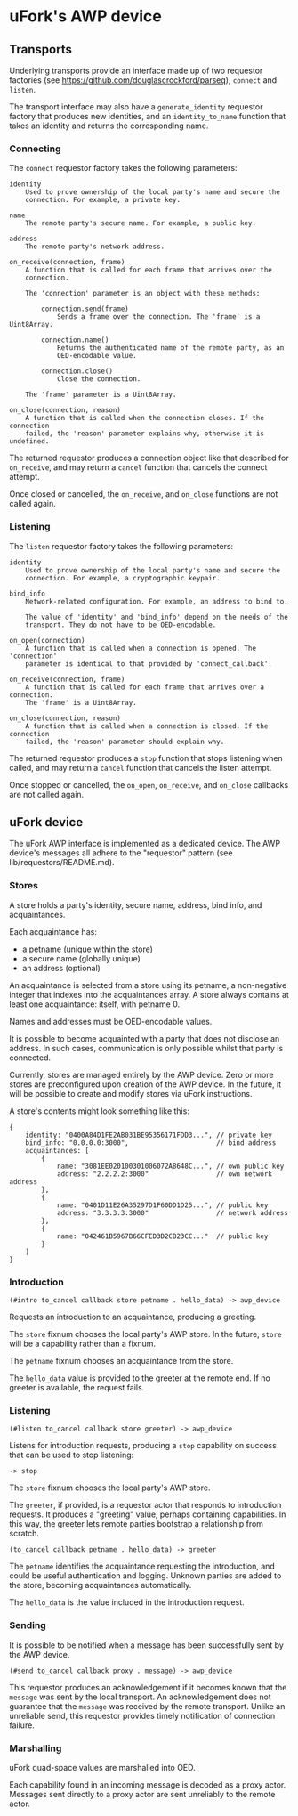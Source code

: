 # uFork's AWP device

## Transports

Underlying transports provide an interface made up of two requestor factories
(see https://github.com/douglascrockford/parseq), `connect` and `listen`.

The transport interface may also have a `generate_identity` requestor factory
that produces new identities, and an `identity_to_name` function that takes an
identity and returns the corresponding name.

### Connecting

The `connect` requestor factory takes the following parameters:

    identity
        Used to prove ownership of the local party's name and secure the
        connection. For example, a private key.

    name
        The remote party's secure name. For example, a public key.

    address
        The remote party's network address.

    on_receive(connection, frame)
        A function that is called for each frame that arrives over the
        connection.

        The 'connection' parameter is an object with these methods:

            connection.send(frame)
                Sends a frame over the connection. The 'frame' is a Uint8Array.

            connection.name()
                Returns the authenticated name of the remote party, as an
                OED-encodable value.

            connection.close()
                Close the connection.

        The 'frame' parameter is a Uint8Array.

    on_close(connection, reason)
        A function that is called when the connection closes. If the connection
        failed, the 'reason' parameter explains why, otherwise it is undefined.

The returned requestor produces a connection object like that described for
`on_receive`, and may return a `cancel` function that cancels the connect
attempt.

Once closed or cancelled, the `on_receive`, and `on_close` functions are not
called again.

### Listening

The `listen` requestor factory takes the following parameters:

    identity
        Used to prove ownership of the local party's name and secure the
        connection. For example, a cryptographic keypair.

    bind_info
        Network-related configuration. For example, an address to bind to.

        The value of 'identity' and 'bind_info' depend on the needs of the
        transport. They do not have to be OED-encodable.

    on_open(connection)
        A function that is called when a connection is opened. The 'connection'
        parameter is identical to that provided by 'connect_callback'.

    on_receive(connection, frame)
        A function that is called for each frame that arrives over a connection.
        The 'frame' is a Uint8Array.

    on_close(connection, reason)
        A function that is called when a connection is closed. If the connection
        failed, the 'reason' parameter should explain why.

The returned requestor produces a `stop` function that stops listening when
called, and may return a `cancel` function that cancels the listen attempt.

Once stopped or cancelled, the `on_open`, `on_receive`, and `on_close` callbacks
are not called again.

## uFork device

The uFork AWP interface is implemented as a dedicated device. The AWP device's
messages all adhere to the "requestor" pattern (see lib/requestors/README.md).

### Stores

A store holds a party's identity, secure name, address, bind info, and
acquaintances.

Each acquaintance has:
- a petname (unique within the store)
- a secure name (globally unique)
- an address (optional)

An acquaintance is selected from a store using its petname, a non-negative
integer that indexes into the acquaintances array. A store always contains at
least one acquaintance: itself, with petname 0.

Names and addresses must be OED-encodable values.

It is possible to become acquainted with a party that does not disclose an
address. In such cases, communication is only possible whilst that party is
connected.

Currently, stores are managed entirely by the AWP device. Zero or more stores
are preconfigured upon creation of the AWP device. In the future, it will be
possible to create and modify stores via uFork instructions.

A store's contents might look something like this:

    {
        identity: "0400A84D1FE2AB031BE95356171FDD3...", // private key
        bind_info: "0.0.0.0:3000",                      // bind address
        acquaintances: [
            {
                name: "3081EE020100301006072A8648C...", // own public key
                address: "2.2.2.2:3000"                 // own network address
            },
            {
                name: "0401D11E26A35297D1F60DD1D25...", // public key
                address: "3.3.3.3:3000"                 // network address
            },
            {
                name: "042461B5967B66CFED3D2CB23CC..."  // public key
            }
        ]
    }


### Introduction

    (#intro to_cancel callback store petname . hello_data) -> awp_device

Requests an introduction to an acquaintance, producing a greeting.

The `store` fixnum chooses the local party's AWP store. In the future, `store`
will be a capability rather than a fixnum.

The `petname` fixnum chooses an acquaintance from the store.

The `hello_data` value is provided to the greeter at the remote end. If no
greeter is available, the request fails.

### Listening

    (#listen to_cancel callback store greeter) -> awp_device

Listens for introduction requests, producing a `stop` capability on success that
can be used to stop listening:

    -> stop

The `store` fixnum chooses the local party's AWP store.

The `greeter`, if provided, is a requestor actor that responds to introduction
requests. It produces a "greeting" value, perhaps containing capabilities. In
this way, the greeter lets remote parties bootstrap a relationship from scratch.

    (to_cancel callback petname . hello_data) -> greeter

The `petname` identifies the acquaintance requesting the introduction, and could
be useful authentication and logging. Unknown parties are added to the store,
becoming acquaintances automatically.

The `hello_data` is the value included in the introduction request.

### Sending

It is possible to be notified when a message has been successfully sent by the
AWP device.

    (#send to_cancel callback proxy . message) -> awp_device

This requestor produces an acknowledgement if it becomes known that the
`message` was sent by the local transport. An acknowledgement does not
guarantee that the `message` was received by the remote transport. Unlike an
unreliable send, this requestor provides timely notification of connection
failure.

### Marshalling

uFork quad-space values are marshalled into OED.

Each capability found in an incoming message is decoded as a proxy actor.
Messages sent directly to a proxy actor are sent unreliably to the remote
actor.
